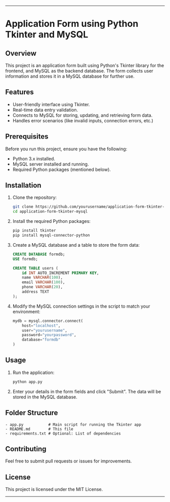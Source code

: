 
---

# Application Form using Python Tkinter and MySQL

## Overview

This project is an application form built using Python's Tkinter library for the frontend, and MySQL as the backend database. The form collects user information and stores it in a MySQL database for further use. 

## Features

- User-friendly interface using Tkinter.
- Real-time data entry validation.
- Connects to MySQL for storing, updating, and retrieving form data.
- Handles error scenarios (like invalid inputs, connection errors, etc.)

## Prerequisites

Before you run this project, ensure you have the following:

- Python 3.x installed.
- MySQL server installed and running.
- Required Python packages (mentioned below).

## Installation

1. Clone the repository:

   ```bash
   git clone https://github.com/yourusername/application-form-tkinter-mysql.git
   cd application-form-tkinter-mysql
   ```

2. Install the required Python packages:

   ```bash
   pip install tkinter
   pip install mysql-connector-python
   ```

3. Create a MySQL database and a table to store the form data:

   ```sql
   CREATE DATABASE formdb;
   USE formdb;

   CREATE TABLE users (
       id INT AUTO_INCREMENT PRIMARY KEY,
       name VARCHAR(100),
       email VARCHAR(100),
       phone VARCHAR(20),
       address TEXT
   );
   ```

4. Modify the MySQL connection settings in the script to match your environment:

   ```python
   mydb = mysql.connector.connect(
       host="localhost",
       user="yourusername",
       password="yourpassword",
       database="formdb"
   )
   ```

## Usage

1. Run the application:

   ```bash
   python app.py
   ```

2. Enter your details in the form fields and click "Submit". The data will be stored in the MySQL database.

## Folder Structure

```
- app.py           # Main script for running the Tkinter app
- README.md        # This file
- requirements.txt # Optional: List of dependencies
```

## Contributing

Feel free to submit pull requests or issues for improvements.

## License

This project is licensed under the MIT License.

---